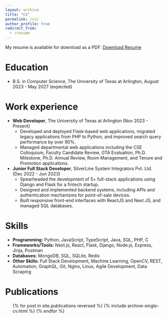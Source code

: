 ```yaml
---
layout: archive
title: "CV"
permalink: /cv/
author_profile: true
redirect_from:
  - /resume
---
```

My resume is available for download as a PDF: <a href="{{ '/files/Resume.pdf' | relative_url }}">Download Resume</a>

Education
======
* B.S. in Computer Science, The University of Texas at Arlington, August 2023 - May 2027 (expected)

Work experience
======
* **Web Developer**, The University of Texas at Arlington (Nov 2023 - Present)
    * Developed and deployed Flask-based web applications, migrated legacy applications from PHP to Python, and improved search query performance by over 90%.
    * Managed departmental web applications including the CSE Colloquium, Faculty Candidate Review, GTA Evaluation, Ph.D. Milestone, Ph.D. Annual Review, Room Management, and Tenure and Promotion applications.
* **Junior Full Stack Developer**, SilverLine System Integrators Pvt. Ltd. (Dec 2022 - Jun 2023)
    * Spearheaded the development of 5+ full-stack applications using Django and Flask for a fintech startup.
    * Designed and implemented backend systems, including APIs and authentication mechanisms for point-of-sale devices.
    * Built responsive front-end interfaces with ReactJS and Next.JS, and managed SQL databases.

Skills
======
* **Programming:** Python, JavaScript, TypeScript, Java, SQL, PHP, C
* **Frameworks/Tools:** Next.js, React, Flask, Django, Node.js, Express, Jinja, Postman
* **Databases:** MongoDB, SQL, SQLite, Redis
* **Other Skills:** Full Stack Development, Machine Learning, OpenCV, REST, Automation, GraphQL, Git, Nginx, Linux, Agile Development, Data Scraping

Publications
======
<ul>{% for post in site.publications reversed %}
  {% include archive-single-cv.html %}
{% endfor %}</ul>